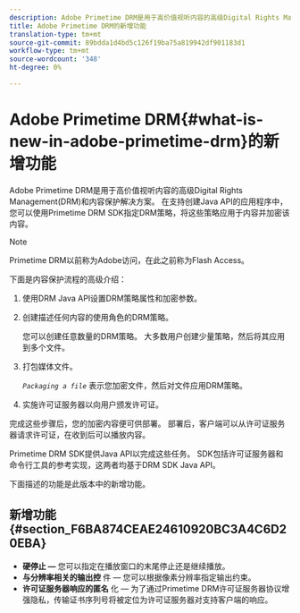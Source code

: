 ```yaml
---
description: Adobe Primetime DRM是用于高价值视听内容的高级Digital Rights Management(DRM)和内容保护解决方案。 在支持创建Java API的应用程序中，您可以使用Primetime DRM SDK指定DRM策略，将这些策略应用于内容并加密该内容。
title: Adobe Primetime DRM的新增功能
translation-type: tm+mt
source-git-commit: 89bdda1d4bd5c126f19ba75a819942df901183d1
workflow-type: tm+mt
source-wordcount: '348'
ht-degree: 0%

---
```



# Adobe Primetime DRM{#what-is-new-in-adobe-primetime-drm}的新增功能

Adobe Primetime DRM是用于高价值视听内容的高级Digital Rights Management(DRM)和内容保护解决方案。 在支持创建Java API的应用程序中，您可以使用Primetime DRM SDK指定DRM策略，将这些策略应用于内容并加密该内容。

>[!NOTE]
>
>Primetime DRM以前称为Adobe访问，在此之前称为Flash Access。

下面是内容保护流程的高级介绍：

1. 使用DRM Java API设置DRM策略属性和加密参数。
1. 创建描述任何内容的使用角色的DRM策略。

   您可以创建任意数量的DRM策略。 大多数用户创建少量策略，然后将其应用到多个文件。
1. 打包媒体文件。

   *`Packaging a file`* 表示您加密文件，然后对文件应用DRM策略。
1. 实施许可证服务器以向用户颁发许可证。

完成这些步骤后，您的加密内容便可供部署。 部署后，客户端可以从许可证服务器请求许可证，在收到后可以播放内容。

Primetime DRM SDK提供Java API以完成这些任务。 SDK包括许可证服务器和命令行工具的参考实现，这两者均基于DRM SDK Java API。

下面描述的功能是此版本中的新增功能。

## 新增功能{#section_F6BA874CEAE24610920BC3A4C6D20EBA}

* **硬停止 —** 您可以指定在播放窗口的末尾停止还是继续播放。
* **与分辨率相关的输出控** 件 — 您可以根据像素分辨率指定输出约束。
* **许可证服务器响应的匿名** 化 — 为了通过Primetime DRM许可证服务器协议增强隐私，传输证书序列号将被定位为许可证服务器对支持客户端的响应。

